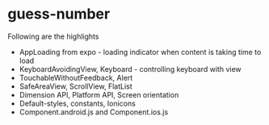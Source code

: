 # guess-number

Following are the highlights

* AppLoading from expo - loading indicator when content is taking time to load
* KeyboardAvoidingView, Keyboard - controlling keyboard with view
* TouchableWithoutFeedback, Alert
* SafeAreaView, ScrollView, FlatList
* Dimension API, Platform API, Screen orientation
* Default-styles, constants, Ionicons
* Component.android.js and Component.ios.js
